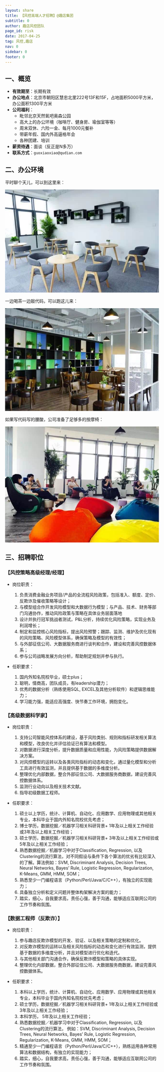 ```yaml
---
layout: share
title: 【风控高端人才招聘】@趣店集团
subtitle: 0
author: 趣店风控团队
page_id: risk
date: 2017-04-25
tag: 风控,趣店
nav: 0
sidebar: 0 
footer: 0
---
```



## 一、概览

* **有效期至**：长期有效
* **办公地点**：北京市朝阳区慧忠北里222号13F和15F，占地面积5000平方米，办公面积1300平方米
* **公司福利**：
    * 毗邻北京天然氧吧奥森公园
    * 高大上的办公环境（咖啡厅、健身房、瑜伽室等等）
    * 周末双休、六险一金、每月1000元餐补
    * 带薪年假、国内外高逼格年会
    * 各种团建、培训
* **薪资待遇**：面谈（反正是N多万）
* **联系方式**：`guoxiaoxiao@qudian.com`


## 二、办公环境

平时聊个天儿，可以到这里来：

![](/public/images/office/office-1.jpeg)


一边喝茶一边敲代码，可以跑这儿来：

![](/public/images/office/office-2.jpeg)

如果写代码写的腰酸，公司准备了足够多的按摩椅：

![](/public/images/office/office-3.jpeg)
   
   
## 三、招聘职位

### 【风控策略高级经理/经理】

* 岗位职责：
    1. 负责消费金融业务项目/产品的全流程风险政策，包括准入、额度、定价、反欺诈及催收策略等设计；
    2. 与模型组合作开发风险模型和大数据行为模型；与产品、技术、财务等部门沟通协作，推动风险政策与策略在具体业务层面落地
    3. 设计并执行冠军挑战者测试，P&L分析，持续优化风险策略，实现业务及利润增长；
    4. 制定和监控核心风险指标，提出风险预警；跟踪、监测、维护及优化现有的风险策略、风险模型体系，确保策略及模型的有效性；
    5. 与外部征信公司、大数据服务商进行谈判和合作，建设和完善风控数据体系；
    6. 参与公司战略发展方向分析，帮助制定规划并参与执行。

* 任职要求：
    1. 国内外知名院校毕业，硕士plus；
    2. 聪明，情商高，团队成员，有leadership潜力；
    3. 优秀的数据分析（熟练使用SQL, EXCEL及其他分析软件）和逻辑思维能力；
    4. 学习能力强，能适应高强度、快节奏工作环境，拥抱变化。


### 【高级数据科学家】

* 岗位职责：
    1. 支持公司智能风控体系的建设，基于风险类别、规则和指标研发相关算法和模型，改良优化并评估验证已有算法和模型。
    1. 对数据进行深度分析，提升数据质量和应用性能，为风险策略提供数据解决方案。
    1. 对风控模型的运转以及各类风险指标的动态和变化，通过量化模型和分析工具进行有效监测，并且提供基于数据的多维度分析。
    1. 整理优化内部数据，整合外部征信公司、大数据服务商数据，建设完善风控数据体系。
    1. 监测行业动向以及相关技术文献。
    1. 指导初级数据工程师。

* 任职要求：
    1. 硕士以上学历，统计、计算机、自动化、应用数学、应用物理或其他相关专业，本科毕业于国内外知名院校优先考虑；
    1. 博士学历，数据挖掘／机器学习相关科研背景+ 1年及以上相关工作经验 或3年及以上相关工作经验；
    1. 硕士学历，数据挖掘／机器学习相关科研背景+ 3年及以上相关工作经验或5年及以上相关工作经验；
    1. 熟悉数据挖掘／机器学习中对于Classification, Regression, 以及Clustering的流行算法，对不同假设与条件下各个算法的优劣有比较深入的了解。算法例如：SVM, Discriminant Analysis, Decision Trees, Neural Networks, Bayes’ Rule, Logistic Regression, Regularization, K-Means, GMM, HMM, SOM；
    1. 熟悉至少一门编程语言（Python/Perl/Java/C/C++），有独立的实现能力；
    1. 具备独立分析和定义问题并整体构架解决方案的能力；
    1. 踏实，细心，自我要求高，责任心强，善于沟通，能够适应互联网公司的工作节奏和氛围。



### 【数据工程师（反欺诈）】

* 岗位职责：
    1. 参与趣店反欺诈模型的开发、验证、以及相关策略的定制和优化。
    1. 对反欺诈模型的运转以及相关风险指标的动态和变化进行有效监测，提供基于数据的多维度分析，并且对模型进行优化和迭代。
    1. 与其他相关部门沟通合作，确保反欺诈模型和策略的具体实现。
    1. 整理优化内部数据，整合外部征信公司、大数据服务商数据，建设完善风控数据体系。

* 任职要求：
    1. 本科以上学历，统计、计算机、自动化、应用数学、应用物理或其他相关专业，本科毕业于国内外知名院校优先考虑；
    1. 硕士学历，数据挖掘／机器学习相关科研背景+ 1年及以上相关工作经验或3年及以上相关工作经验；
    1. 本科学历， 5年及以上相关工作经验；
    1. 熟悉数据挖掘／机器学习中对于Classification, Regression, 以及Clustering的流行算法， 例如：SVM, Discriminant Analysis, Decision Trees, Neural Networks, Bayes’ Rule, Logistic Regression, Regularization, K-Means, GMM, HMM, SOM；
    1. 精通至少一门编程语言（Python/Perl/Java/C/C++），熟练运用各种常用算法和数据结构，有独立的实现能力；
    1. 踏实，细心，自我要求高，责任心强，善于沟通，能够适应互联网公司的工作节奏和氛围。


